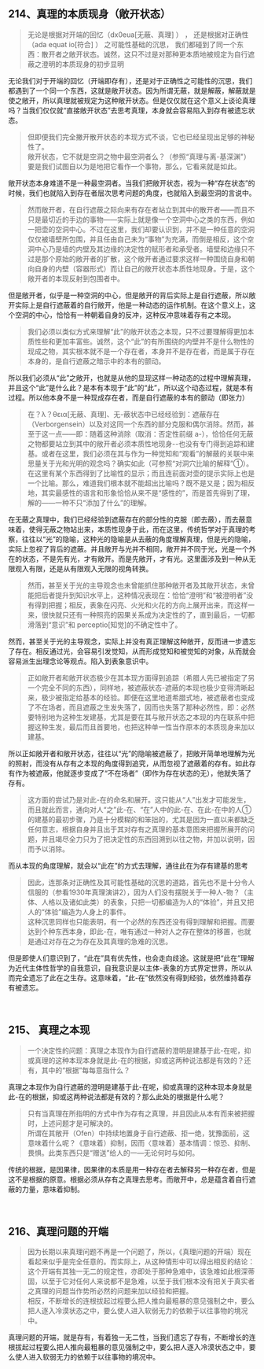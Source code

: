 <h2>214、真理的本质现身（敞开状态）</h2><blockquote data-pid="2I7mlV2h">无论是根据对开端的回忆（dx0eua[无蔽、真理] ） ， 还是根据对正确性（ada equat io[符合] ） 之可能性基础的沉思， 我们都碰到了同一个东西：散开者之敞开状态。诚然，这只不过是对那种更本质地被规定为自行遮蔽之澄明的本质现身的初步显明</blockquote><p data-pid="77Tvmj9D">无论我们对于开端的回忆（开端即存有），还是对于正确性之可能性的沉思，我们都遇到了一个同一个东西，这就是敞开状态。因为所谓无蔽，就是解蔽，解蔽就是使之敞开，所以真理就被规定为这种敞开状态。但是仅仅就在这个意义上谈论真理吗？当我们仅仅就“直接敞开状态”去思考真理，本身就会容易陷入到存有被遗忘状态。</p><blockquote data-pid="ky4qsQOb">但即便我们完全撇开散开状态的本现方式不谈，它也已经呈现出足够的神秘性了。<br>敞开状态，它不就是空洞之物中最空洞者么？（参照“真理与离-基深渊"）要是我们试图自以为是地把它看作一个事物，那么，它看来就是如此。</blockquote><p data-pid="aho-ur3R">敞开状态本身难道不是一种最空洞者。当我们把敞开状态，视为一种“存在状态”的时候，我们也就陷入到存在者层次思考问题的角度，也就陷入到最空洞的言说中。</p><blockquote data-pid="lJfGnRFO">然而敞开者，在自行遮蔽之际向来有存在者站立到其中的散开者——而且不只是最切近的手边的事物——实际上就是像一个空洞中心之类的东西，例如一把壶的空洞中心。不过在这里，我们却要认识到，并不是一种任意的空洞仅仅被墙壁所包围，并且任由自己未为“事物”为充满，而倒是相反，这个空洞中心乃是墙的内壁及其边缘的决定性的赋形者和承受者。墙壁和边缘只不过是那个原始的敞开者的扩散，这个敞开者通过要求这样一种围绕自身和朝向自身的内壁（容器形式）而让自己的敞开状态本质性地现身。于是，这个敞开者的本现反射到包围者中。</blockquote><p data-pid="Ef_7dguE">但是敞开者，似乎是一种空洞的中心，但是敞开的背后实际上是自行遮蔽，所以敞开实际上是自行遮蔽着的自行敞开，他是一种动态的运作机制。在这个意义上，这个空洞的中心，恰恰有一种朝着自身的反冲，这种反冲意味着存有之本现。</p><blockquote data-pid="CgUSXKNK">我们必须以类似方式来理解“此”的敞开状态之本现，只不过要理解得更加本质性些和更加丰富些。诚然，这个“此”的有所围绕的内壁并不是什么物性的现成之物，其实根本就不是一个存在者，本身并不是存在者，而是属于存在本身的，是自行遮蔽之暗示中的本有的颤动。</blockquote><p data-pid="LRssqMEL">所以我们必须从“此”之敞开，也就是从他的显现这样一种动态的过程中理解真理，并且这个“此”是什么此？是本有本现于“此”的“此”，所以这个动态过程，就是本有过程。所以他本身不是一种现成存在者，而是自行遮蔽的本有的颤动（即张力）</p><blockquote data-pid="SJTrRa2j">在？λ？θεια[无蔽、真理]、无-蔽状态中已经经验到：遮蔽存在（Verborgensein）以及对这同一个东西的部分克服和偶尔消除。然而，甚至于这一点——即：随着这种消除（取消：否定性前缀 a-），恰恰任何无蔽之物都要站立到其中的敞开者必须本质性地现身--也没有专门得到追踪和建基。或者在这里，我们必须在其与作为一种觉知和“观看”的解蔽的关联中来思量关于光和光明的观念吗？确实如此（可参照“对洞穴比喻的解释”①）。在这里有某个东西得到了比喻性的显示；而且连前面对壶的提示实际上也是一个比喻。那么，难道我们根本就不能超出比喻吗？既不是又是；因为相反地，其实最感性的语言和形象恰恰从来不是“感性的”，而是首先得到了理，解的——一种不只“添加了什么”的理解。</blockquote><p data-pid="qdm8jlFI">在无蔽之真理中，我们已经经验到遮蔽存在的部分性的克服（即去蔽），而去蔽意味着，使得无蔽之物站出来，本质性现身于此，而在这里，传统哲学对于真理的考察，往往以“光”的隐喻，这种光的隐喻是从去蔽的角度理解真理，但是光的隐喻，实际上忽视了背后的遮蔽。并且敞开与光并不相同，敞开并不同于光，光是一个外在的状态，不是先有光，才有敞开。而是先敞开，才有光。这里面涉及到一种从无限观入有限，还是从有限观入无限的视角转换。</p><blockquote data-pid="e_XmHQY7">然而，甚至关于光的主导观念也未曾能抓住那种敞开者及其敞开状态，未曾能把后者提升到知识水平上，这种情况表现在：恰恰“澄明”和“被澄明者”没有得到把握；相反，表象在闪亮、火光和火花的方向上展开出来，而这样一来，很快就只还有一种照亮的因果关系成为决定性的了，直到最后，一切都滑落到“意识”和 perceptio[知觉]的不确定性中了。</blockquote><p data-pid="86N9Q-6f">然而，甚至关于光的主导观念，实际上并没有真正理解这种敞开，反而进一步遗忘了存在。相反通过光，会容易引发觉知，从而形成觉知和被觉知的对象，从而就会容易派生出理念论等观点。陷入到表象意识中。</p><blockquote data-pid="cGHwhZy1">正如敞开者和敞开状态极少在其本现方面得到追踪（希腊人先已被指定了另一个完全不同的东西），同样地，被遮蔽状态-遮蔽的本现也极少变得清晰起来，极少被指定给基本的经验。即便在这里地道希腊式地，被遮蔽者也变成了不在场者，而且遮蔽之生发失落了，因而也失落了那种必然性，即：必然要特别地为这种生发建基，尤其是要在其与敞开状态之本现的内在联系中把握这种生发，最后而且首要地，也把这种单一性当作原本的本质现身来加以建基。</blockquote><p data-pid="wUhqzVdK">所以正如敞开者和敞开状态，往往以“光”的隐喻被遮蔽了，把敞开简单地理解为光的照射，而没有从存有之本现的角度得到追究，从而忽视了遮蔽着的存有。如此存有作为被遮蔽，他就逐步变成了“不在场者”（即作为存在状态的无），他就失落了存有。</p><blockquote data-pid="UMcD83EV">这方面的尝试乃是对此-在的命名和展开。这只能从“人”出发才可能发生，而且就此而言，通向对人“之”此-在、“在”人中的此-在、在此-在中的人①的建基的最初步骤，乃是十分模糊的和笨拙的，尤其是因为一直以来都缺乏任何意志，根据自身并且出于其对存有之真理的基本意图来把握所展开的问题，并且竭尽全力只为了把决定性的东西回溯到以往之物，并加以说明，因而予以消除。</blockquote><p data-pid="WG9muzYJ">而从本现的角度理解，就会以“此在”的方式去理解，通往此在为存有建基的思考</p><blockquote data-pid="1a-H1iu-">因此，连那条对正确性及其可能性基础的沉思的道路，首先也不是十分令人信服的（参看1930年真理演讲2），因为人们没有摆脱关于一种人-物？（主体、人格以及诸如此类）的表象，只把一切都编造为人的“体验”，并且又把人的“体验”编造为人身上的事件。<br>这种沉思同样也只能表明，有一个必然的东西还没有得到理解和把握。而要达到个种东西本身，即此-在，唯有通过一种对人之存在整体的移置，也就是通过对存在之为存在及其真理的急难的沉思。</blockquote><p data-pid="F0f3oE9c">但是即使人们意识到了，“此在”具有优先性，也会走向歧途。这就是把“此在”理解为近代主体性哲学的自我意识，自我意识是以主体-表象的方式界定世界，所以从而完全遗忘了此在之生存。这意味着，“此-在”依然没有得到经验，依然维持着存有被遗忘。</p><p><br></p><h2>215、 真理之本现</h2><blockquote data-pid="Ld6e-kMM">一个决定性的问题：真理之本现作为自行遮蔽的澄明是建基于此-在呢，抑或真理的这种本现本身就是此-在的根据，抑或这两种说法都是有效的？还有，其中的“根据”每每意指什么？</blockquote><p data-pid="1UW48Cgb">真理之本现作为自行遮蔽的澄明是建基于此-在呢，抑或真理的这种本现本身就是此-在的根据，抑或这两种说法都是有效的？那么此处的根据是什么呢？</p><blockquote data-pid="c-SBhdYd">只有当真理在所指明的方式中作为存有之真理，并且因此从本有而来被把握时，上述问题才是可解决的。<br>所谓在其敞开（Ofen）中持续地置身于自行遮蔽、拒一绝，犹豫面前，这意味着什么呢？《意味着）抑制，因而〈意味着）基本情调：惊恐、抑制、畏惧。此类东西只是“赠送”给人的一—无论何时与如何。</blockquote><p data-pid="YDK8kFwa">传统的根据，是因果律，因果律的本质是用一种存在者去解释另一种存在者，但是这不是根据的原意。根据必须从存有之真理去思考。而敞开中，总是蕴含着自行遮蔽的力量，意味着抑制。</p><p><br></p><h2>216、真理问题的开端</h2><blockquote data-pid="UdlUfmqG">因为长期以来真理问题不再是一个问题了，所以，《真理问题的开端）现在看起来似乎是完全任意的。而实际上，从这种情形中可以得出相反的结论：这个开端有其独一无二的规定性，亦即处于那种急难中，该急难如此根深蒂固，以至于它对任何人来说都不是急难，以至于我们根本没有把关于真实者之真理的问题当作势所必然的问题来加以经验和把握。<br>相反，不断增长的连根拔起过程要么把人推向最粗暴的意见强制之中，要么把人逐入冷漠状态之中，要么使人进入软弱无力的依赖于以往事物的境况中。</blockquote><p data-pid="toJBULDJ">真理问题的开端，就是存有，有着独一无二性，当我们遗忘了存有，不断增长的连根拔起过程要么把人推向最粗暴的意见强制之中，要么把人逐入冷漠状态之中，要么使人进入软弱无力的依赖于以往事物的境况中。</p><p></p>